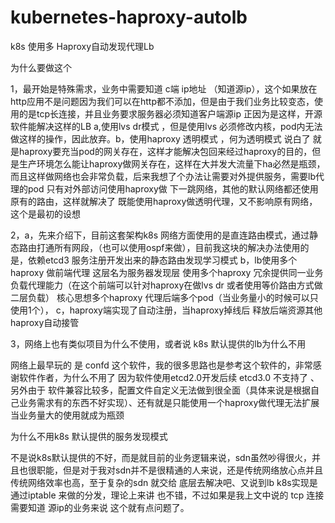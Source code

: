 # kubernetes-haproxy-autolb
k8s 使用多  Haproxy自动发现代理Lb


为什么要做这个

1，最开始是特殊需求，业务中需要知道  c端  ip地址 （知道源ip），这个如果放在http应用不是问题因为我们可以在http都不添加，但是由于我们业务比较变态，使用的是tcp长连接，并且业务要求服务器必须知道客户端源ip
正因为是这样，开源软件能解决这样的LB a,使用lvs dr模式 ，但是使用lvs 必须修改内核，pod内无法做这样的操作，因此放弃。b，使用haproxy 透明模式 ，何为透明模式 说白了 就是haproxy要充当pod的网关存在，这样才能解决包回来经过haproxy的目的，但是生产环境怎么能让haproxy做网关存在，这样在大并发大流量下ha必然是瓶颈，而且这样做网络也会非常负载，后来我想了个办法让需要对外提供服务，需要lb代理的pod  只有对外部访问使用haproxy做  下一跳网络，其他的默认网络都还使用原有的路由，这样就解决了 既能使用haproxy做透明代理，又不影响原有网络，这个是最初的设想 


2，a，先来介绍下，目前这套架构k8s 网络方面使用的是直连路由模式，通过静态路由打通所有网段，（也可以使用ospf来做），目前我这块的解决办法使用的是，依赖etcd3 服务注册开发出来的静态路由发现学习模式
b，lb使用多个haproxy 做前端代理 这层名为服务器发现层 使用多个haproxy 冗余提供同一业务负载代理能力（在这个前端可以针对haproxy在做lvs dr 或者使用等价路由方式做二层负载） 核心思想多个haproxy  代理后端多个pod（当业务量小的时候可以只使用1个），
c，haproxy端实现了自动注册，当haproxy掉线后 释放后端资源其他haproxy自动接管

3，网络上也有类似项目为什么不使用，或者说 k8s 默认提供的lb为什么不用

网络上最早玩的 是 confd 这个软件，我的很多思路也是参考这个软件的，非常感谢软件作者，为什么不用了 因为软件使用etcd2.0开发后续 etcd3.0 不支持了 、另外由于 软件兼容比较多，配置文件自定义无法做到很全面（具体来说是根据自己业务需求有的东西不好实现）、还有就是只能使用一个haproxy做代理无法扩展 当业务量大的使用就成为瓶颈



为什么不用k8s 默认提供的服务发现模式

不是说k8s默认提供的不好，而是就目前的业务逻辑来说，sdn虽然吵得很火，并且也很职能，但是对于我对sdn并不是很精通的人来说，还是传统网络放心点并且传统网络效率也高，至于复杂的sdn 就交给 底层去解决吧、又说到lb  k8s实现是通过iptable 来做的分发，理论上来讲 也不错，不过如果是我上文中说的  tcp 连接需要知道  源ip的业务来说 这个就有点问题了。